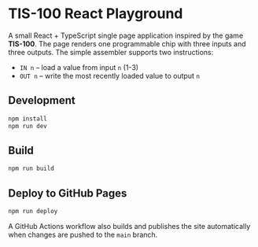 # TIS-100 React Playground

A small React + TypeScript single page application inspired by the game **TIS-100**. The page renders one programmable chip with three inputs and three outputs. The simple assembler supports two instructions:

- `IN n`  – load a value from input `n` (1-3)
- `OUT n` – write the most recently loaded value to output `n`

## Development

```bash
npm install
npm run dev
```

## Build

```bash
npm run build
```

## Deploy to GitHub Pages

```bash
npm run deploy
```

A GitHub Actions workflow also builds and publishes the site automatically when changes are pushed to the `main` branch.

